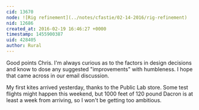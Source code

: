 ```yaml
---
cid: 13670
node: ![Rig refinement](../notes/cfastie/02-14-2016/rig-refinement)
nid: 12686
created_at: 2016-02-19 16:46:27 +0000
timestamp: 1455900387
uid: 428405
author: Rural
---
```


Good points Chris. I'm always curious as to the factors in design decisions and know to dose any suggested "improvements" with humbleness. I hope that came across in our email discussion.

My first kites arrived yesterday, thanks to the Public Lab store. Some test flights might happen this weekend, but 1000 feet of 120 pound Dacron is at least a week from arriving, so I won't be getting too ambitious.